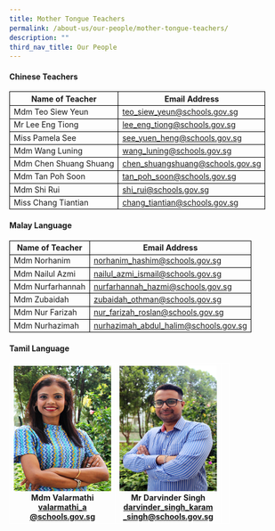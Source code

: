 ```yaml
---
title: Mother Tongue Teachers
permalink: /about-us/our-people/mother-tongue-teachers/
description: ""
third_nav_title: Our People
---
```

#### Chinese Teachers

<table>
	<thead>
		<tr>
        	<th style="border:1px solid black;">Name of Teacher</th>
			<th style="border:1px solid black;">Email Address</th>
		</tr>
	</thead>
	<tbody>
		<tr>
            <td style="border:1px solid black;">Mdm Teo Siew Yeun</td>
			<td style="border:1px solid black;"><a href="teo_siew_yeun@schools.gov.sg">teo_siew_yeun@schools.gov.sg</a></td>
		</tr>
		<tr>
            <td style="border:1px solid black;">Mr Lee Eng Tiong</td>
			<td style="border:1px solid black;"><a href="lee_eng_tiong@schools.gov.sg">lee_eng_tiong@schools.gov.sg</a></td>
		</tr>
		<tr>
		<tr>
            <td style="border:1px solid black;">Miss Pamela See</td>
			<td style="border:1px solid black;"><a href="see_yuen_heng@schools.gov.sg">see_yuen_heng@schools.gov.sg</a></td>
		</tr>
		<tr>
            <td style="border:1px solid black;">Mdm Wang Luning</td>
			<td style="border:1px solid black;"><a href="wang_luning@schools.gov.sg">wang_luning@schools.gov.sg</a></td>
		</tr>
        <tr>
            <td style="border:1px solid black;">Mdm Chen Shuang Shuang</td>
			<td style="border:1px solid black;"><a href="chen_shuangshuang@schools.gov.sg">chen_shuangshuang@schools.gov.sg</a></td>
		</tr>
        <tr>
            <td style="border:1px solid black;">Mdm Tan Poh Soon</td>
			<td style="border:1px solid black;"><a href="tan_poh_soon@schools.gov.sg">tan_poh_soon@schools.gov.sg</a></td>
		</tr>
        <tr>
            <td style="border:1px solid black;">Mdm Shi Rui</td>
			<td style="border:1px solid black;"><a href="shi_rui@schools.gov.sg">shi_rui@schools.gov.sg</a></td>
		</tr>
       <tr>
            <td style="border:1px solid black;">Miss Chang Tiantian</td>
			<td style="border:1px solid black;"><a href="chang_tiantian@schools.gov.sg">chang_tiantian@schools.gov.sg</a></td>
		</tr>
	</tbody>
</table>

#### Malay Language

<table>
	<thead>
		<tr>
        	<th style="border:1px solid black;">Name of Teacher</th>
			<th style="border:1px solid black;">Email Address</th>
		</tr>
	</thead>
<tbody>
		<tr>
            <td style="border:1px solid black;">Mdm Norhanim</td>
			<td style="border:1px solid black;"><a href="norhanim_hashim@schools.gov.sg">norhanim_hashim@schools.gov.sg</a></td>
		</tr>
		<tr>
            <td style="border:1px solid black;">Mdm Nailul Azmi</td>
			<td style="border:1px solid black;"><a href="nailul_azmi_ismail@schools.gov.sg">nailul_azmi_ismail@schools.gov.sg</a></td>
		</tr>
		<tr>
            <td style="border:1px solid black;">Mdm Nurfarhannah</td>
			<td style="border:1px solid black;"><a href="nurfarhannah_hazmi@schools.gov.sg">nurfarhannah_hazmi@schools.gov.sg</a></td>
</tr>
	<tr>
            <td style="border:1px solid black;">Mdm Zubaidah</td>
			<td style="border:1px solid black;"><a href="zubaidah_othman@schools.gov.sg">zubaidah_othman@schools.gov.sg</a></td>
</tr>
<tr>
            <td style="border:1px solid black;">Mdm Nur Farizah</td>
			<td style="border:1px solid black;"><a href="nur_farizah_roslan@schools.gov.sg">nur_farizah_roslan@schools.gov.sg</a></td>
</tr>
<tr>
            <td style="border:1px solid black;">Mdm Nurhazimah</td>
			<td style="border:1px solid black;"><a href="nurhazimah_abdul_halim@schools.gov.sg">nurhazimah_abdul_halim@schools.gov.sg</a></td>
</tr>
	</tbody>
</table>

#### Tamil Language

<table style="border-collapse:collapse;border-spacing:0;table-layout: fixed; width: 581px" class="tg">
	<thead>
		<tr>
			<th style="border-color:#ffffff;border-style:solid;border-width:1px;text-align:center;">
				<img src="/images/Mdm%20valarmathi.jpg" alt="Mdm valarmathi.jpg" width="175" height="225">
				<br>Mdm Valarmathi<br>
				<a href="mailto:valarmathi_a@schools.gov.sg">valarmathi_a<br>@schools.gov.sg</a>
				<br>
			</th>
			
<th style="border-color:#ffffff;border-style:solid;border-width:1px;text-align:center;">
				<img src="/images/MR%20DARVINDER%20EDITER%20FINAL.jpg" alt="MR DARVINDER EDITER FINAL.jpg" width="175" height="225">
				<br>Mr Darvinder Singh<br>
				<a href="mailto:darvinder_singh_karam_singh@schools.gov.sg">darvinder_singh_karam<br>_singh@schools.gov.sg</a>
				<br>
			</th>
<th style="border-color:#ffffff;border-style:solid;border-width:1px;text-align:center;">
			</th>
</tr>
	</thead>